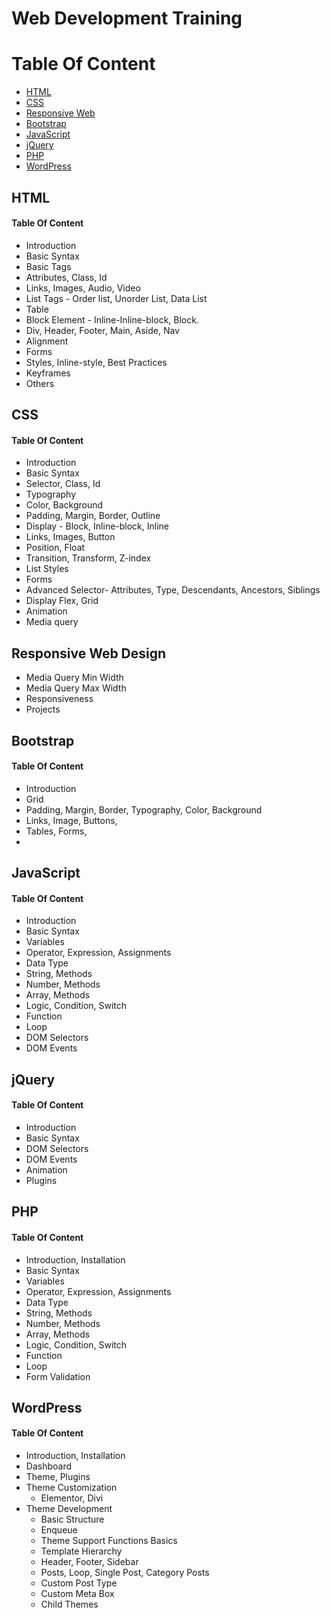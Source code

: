 # Web Development Training

# Table Of Content

-   [HTML](#html)
-   [CSS](#css)
-   [Responsive Web](#responsive)
-   [Bootstrap](#bootstrap)
-   [JavaScript](#js)
-   [jQuery](#jq)
-   [PHP](#php)
-   [WordPress](#wp)

<a name="html"></a>
## HTML

#### Table Of Content
- Introduction
- Basic Syntax
- Basic Tags
- Attributes, Class, Id
- Links, Images, Audio, Video
- List Tags - Order list, Unorder List, Data List
- Table
- Block Element - Inline-Inline-block, Block.
- Div, Header, Footer, Main, Aside, Nav
- Alignment
- Forms
- Styles, Inline-style, Best Practices
- Keyframes
- Others

<a name="css"></a>
## CSS
#### Table Of Content
- Introduction
- Basic Syntax
- Selector, Class, Id
- Typography
- Color, Background
- Padding, Margin, Border, Outline
- Display - Block, Inline-block, Inline
- Links, Images, Button
- Position, Float
- Transition, Transform, Z-index
- List Styles
- Forms
- Advanced Selector- Attributes, Type, Descendants, Ancestors, Siblings
- Display Flex, Grid
- Animation
- Media query

<a name='responsive'></a>
## Responsive Web Design
- Media Query Min Width
- Media Query Max Width
- Responsiveness
- Projects


<a name="bootstrap"></a>
## Bootstrap
#### Table Of Content
- Introduction
- Grid
- Padding, Margin, Border, Typography, Color, Background
- Links, Image, Buttons,
- Tables, Forms,
-

<a name="js"></a>
## JavaScript
#### Table Of Content
- Introduction
- Basic Syntax
- Variables
- Operator, Expression, Assignments
- Data Type
- String, Methods
- Number, Methods
- Array, Methods
- Logic, Condition, Switch
- Function
- Loop
- DOM Selectors
- DOM Events

<a name="jq"></a>
## jQuery
#### Table Of Content
- Introduction
- Basic Syntax
- DOM Selectors
- DOM Events
- Animation
- Plugins

<a name="php"></a>
## PHP
#### Table Of Content
- Introduction, Installation
- Basic Syntax
- Variables
- Operator, Expression, Assignments
- Data Type
- String, Methods
- Number, Methods
- Array, Methods
- Logic, Condition, Switch
- Function
- Loop
- Form Validation

<a name="wp"></a>
## WordPress
#### Table Of Content
- Introduction, Installation
- Dashboard
- Theme, Plugins
- Theme Customization
    - Elementor, Divi
- Theme Development
    - Basic Structure
    - Enqueue
    - Theme Support Functions Basics
    - Template Hierarchy
    - Header, Footer, Sidebar
    - Posts, Loop, Single Post, Category Posts
    - Custom Post Type
    - Custom Meta Box
    - Child Themes
